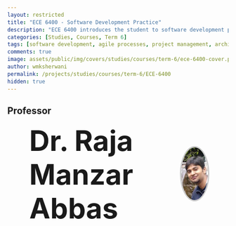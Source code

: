 ```yaml
---
layout: restricted
title: "ECE 6400 - Software Development Practice"
description: "ECE 6400 introduces the student to software development processes, practices, and tools. It includes software project management using agile processes; development tools and practices; architectural level design; deployment and operations; and verification via static analysis, formal verification, and testing."
categories: [Studies, Courses, Term 6]
tags: [software development, agile processes, project management, architectural design, static analysis, formal verification, testing]
comments: true
image: assets/public/img/covers/studies/courses/term-6/ece-6400-cover.png
author: wmksherwani
permalink: /projects/studies/courses/term-6/ECE-6400
hidden: true
---
```


## Professor

<html lang="en">
<head>
    <meta charset="UTF-8">
    <meta name="viewport" content="width=device-width, initial-scale=1.0">
</head>
<div id="name-wrapper" style="margin: 0;">
    <div style="display: flex; justify-content: space-between; align-items: center; padding: 0 50px;">
        <div style="font-size: 4rem; font-weight: bold;">Dr. Raja Manzar Abbas</div>
        <div>
            <img src="assets/public/img/people/Raja Manzar Abbas.png" alt="Raja Manzar Abbas" 
                 style="width: 120px; height: 120px; object-fit: cover; border-radius: 50%; border: 3px solid #ccc;">
        </div>
    </div>
</div>
</html>

<!-- <html lang="en">
<head>
    <meta charset="UTF-8">
    <meta name="viewport" content="width=device-width, initial-scale=1.0">
    <title>Star Rating</title>
    <link href="https://cdnjs.cloudflare.com/ajax/libs/font-awesome/6.0.0-beta3/css/all.min.css" rel="stylesheet">
</head>
<div id="star-wrapper" style="margin: 0; display: flex; justify-content: center; align-items: center;">
    <div style="display: flex; justify-content: center; align-items: center; font-size: 50px;">
        <i class="fas fa-star" style="color: gold;"></i>
        <i class="fas fa-star" style="color: gold;"></i>
        <i class="fas fa-star" style="color: gold;"></i>
        <i class="fas fa-star" style="color: gold;"></i>
        <i class="fas fa-star" style="color: gold;"></i>
    </div>
</div>
</html> -->
